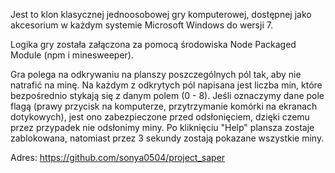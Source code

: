 Jest to klon klasycznej jednoosobowej gry komputerowej, dostępnej
jako akcesorium w każdym systemie Microsoft Windows do wersji 7.

Logika gry została załączona za pomocą środowiska Node Packaged
Module (npm i minesweeper).

Gra polega na odkrywaniu na planszy poszczególnych pól tak, aby nie
natrafić na minę. Na każdym z odkrytych pól napisana jest liczba min,
które bezpośrednio stykają się z danym polem (0 - 8). Jeśli oznaczymy
dane pole flagą (prawy przycisk na komputerze, przytrzymanie komórki na ekranach dotykowych), jest ono zabezpieczone przed odsłonięciem, dzięki czemu przez przypadek nie odsłonimy miny.
Po kliknięciu "Help" plansza zostaje zablokowana, natomiast przez 3 sekundy zostają pokazane wszystkie miny.

Adres: https://github.com/sonya0504/project_saper
